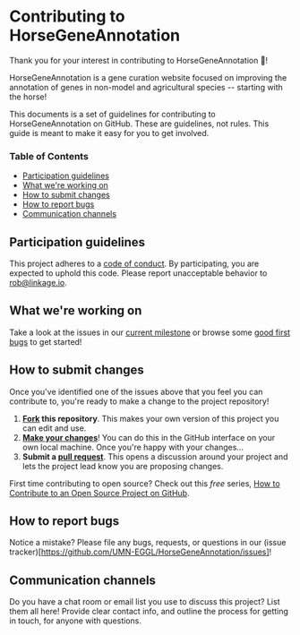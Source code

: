 # Contributing to HorseGeneAnnotation

Thank you for your interest in contributing to HorseGeneAnnotation :tada:! 

HorseGeneAnnotation is a gene curation website focused on improving the annotation of genes
in non-model and agricultural species -- starting with the horse!

This documents is a set of guidelines for contributing to HorseGeneAnnotation on GitHub. 
These are guidelines, not rules. This guide is meant to make it easy for you to get involved.

### Table of Contents
* [Participation guidelines](#participation-guidelines)
* [What we're working on](#what-were-working-on)
* [How to submit changes](#how-to-submit-changes)
* [How to report bugs](#how-to-report-bugs)
* [Communication channels](#communication-channels)

## Participation guidelines

This project adheres to a [code of conduct](CODE_OF_CONDUCT.md). By participating, you are expected to uphold this code. Please report unacceptable behavior to <rob@linkage.io>.

## What we're working on

Take a look at the issues in our [current milestone](https://github.com/UMN-EGGL/HorseGeneAnnotation/milestone/1) or browse some [good first bugs](https://github.com/UMN-EGGL/HorseGeneAnnotation/labels/good%20first%20issue) to get started!


## How to submit changes
Once you've identified one of the issues above that you feel you can contribute to, you're ready to make a change to the project repository!
 
1. **[Fork](https://help.github.com/articles/fork-a-repo/) this repository**. This makes your own version of this project you can edit and use.
2. **[Make your changes](https://guides.github.com/activities/forking/#making-changes)**! You can do this in the GitHub interface on your own local machine. Once you're happy with your changes...
3. **Submit a [pull request](https://help.github.com/articles/proposing-changes-to-a-project-with-pull-requests/)**. This opens a discussion around your project and lets the project lead know you are proposing changes.

First time contributing to open source? Check out this *free* series, [How to Contribute to an Open Source Project on GitHub](https://egghead.io/series/how-to-contribute-to-an-open-source-project-on-github).

## How to report bugs

<!-- Ask your contributors to stay on the lookout for can any potential issue that might cause problems for the project. These could be problems in code (if you’re creating software), content omissions or copy errors (if you’re creating a learning resource), or any issues with the functionality or design of your project. 
Most projects invite all contributors to report bugs, so "debugging" or fixing problems happens quickly and with the input of the community. Take a look at [Atom's example](https://github.com/atom/atom/blob/master/CONTRIBUTING.md#reporting-bugs) for how to teach people to report bugs to your project. -->

Notice a mistake? Please file any bugs, requests, or questions in our (issue tracker)[https://github.com/UMN-EGGL/HorseGeneAnnotation/issues]!

## Communication channels

Do you have a chat room or email list you use to discuss this project? List them all here! Provide clear contact info, and outline the process for getting in touch, for anyone with questions.
